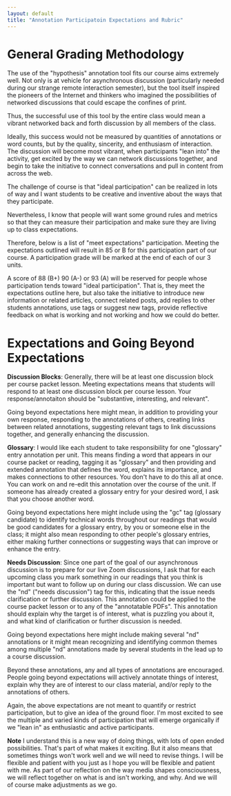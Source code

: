 ```yaml
---
layout: default
title: "Annotation Participatoin Expectations and Rubric"
---
```



# General Grading Methodology

The use of the "hypothesis" annotation tool fits our course aims extremely well. Not only is at vehicle for asynchronous discussion (particularly needed during our strange remote interaction semester), but the tool itself inspired the pioneers of the Internet and thinkers who imagined the possibilities of networked discussions that could escape the confines of print. 

Thus, the successful use of this tool by the entire class would mean a vibrant networked back and forth discussion by all members of the class. 

Ideally, this success would not be measured by quantities of annotations or word counts, but by the quality, sincerity, and enthusiasm of interaction. The discussion will become most vibrant, when participants "lean into" the activity, get excited by the way we can network discussions together, and begin to take the initiative to connect conversations and pull in content from across the web.

The challenge of course is that "ideal participation" can be realized in lots of way and I want students to be creative and inventive about the ways that they participate. 

Nevertheless, I know that people will want some ground rules and metrics so that they can measure their participation and make sure they are living up to class expectations. 

Therefore, below is a list of "meet expectations" participation. Meeting the expectations outlined will result in 85 or B for this participation part of our course. A participation grade will be marked at the end of each of our 3 units. 

A score of 88 (B+) 90 (A-) or 93 (A) will be reserved for people whose participation tends toward "ideal participation". That is, they meet the expectations outline here, but also take the initiative to introduce new information or related articles, connect related posts, add replies to other students annotations, use tags or suggest new tags, provide reflective feedback on what is working and not working and how we could do better.

#  Expectations and Going Beyond Expectations

**Discussion Blocks**: Generally, there will be at least one discussion block per course packet lesson. Meeting expectations means that students will respond to at least one discussion block per course lesson. Your response/annotaiton should be "substantive, interesting, and relevant".

Going beyond expectations here might mean, in addition to providing your own response, responding to the annotations of others, creating links between related annotations, suggesting relevant tags to link discussions together, and generally enhancing the discussion.

**Glossary**: I would like each student to take responsibility for one "glossary" entry annotation per unit. This means finding a word that appears in our course packet or reading, tagging it as "glossary" and then providing and extended annotation that defines the word, explains its importance, and makes connections to other resources. You don't have to do this all at once. You can work on and re-edit this annotation over the course of the unit. If someone has already created a glossary entry for your desired word, I ask that you choose another word.

Going beyond expectations here might include using the "gc" tag (glossary candidate) to identify technical words throughout our readings that would be good candidates for a glossary entry, by you or someone else in the class; it might also mean responding to other people's glossary entries, either making further connections or suggesting ways that can improve or enhance the entry.

**Needs Discussion**: Since one part of the goal of our asynchronous discussion is to prepare for our live Zoom discussions, I ask that for each upcoming class you mark something in our readings that you think is important but want to follow up on during our class discussion. We can use the "nd" ("needs discussion") tag for this, indicating that the issue needs clarification or further discussion. This annotation could be applied to the course packet lesson or to any of the "annotatable PDFs". This annotation should explain why the target is of interest, what is puzzling you about it, and what kind of clarification or further discussion is needed.

Going beyond expectations here might include making several "nd" annotations or it might mean recognizing and identifying common themes among multiple "nd" annotations made by several students in the lead up to a course discussion. 

Beyond these annotations, any and all types of annotations are encouraged. People going beyond expectations will actively annotate things of interest, explain why they are of interest to our class material, and/or reply to the annotations of others.

Again, the above expectations are not meant to quantify or restrict participation, but to give an idea of the ground floor. I'm most excited to see the multiple and varied kinds of participation that will emerge organically if we "lean in" as enthusiastic and active participants.

**Note** I understand this is a new way of doing things, with lots of open ended possibilities. That's part of what makes it exciting. But it also means that sometimes things won't work well and we will need to revise things. I will be flexible and patient with you just as I hope you will be flexible and patient with me. As part of our reflection on the way media shapes consciousness, we will reflect together on what is and isn't working, and why. And we will of course make adjustments as we go. 
